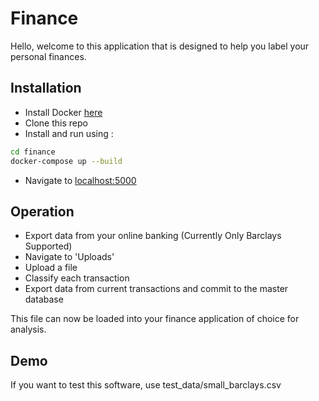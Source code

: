 # Finance

Hello, welcome to this application that is designed to help you label your personal
finances.

## Installation

* Install Docker [here](https://docs.docker.com/engine/getstarted/step_one/)
* Clone this repo
* Install and run using :
```bash
cd finance
docker-compose up --build
```
* Navigate to [localhost:5000](http://localhost:5000)

## Operation

* Export data from your online banking (Currently Only Barclays Supported)
* Navigate to 'Uploads'
* Upload a file
* Classify each transaction
* Export data from current transactions and commit to the master database

This file can now be loaded into your finance application of choice for analysis.

## Demo

If you want to test this software, use test_data/small_barclays.csv